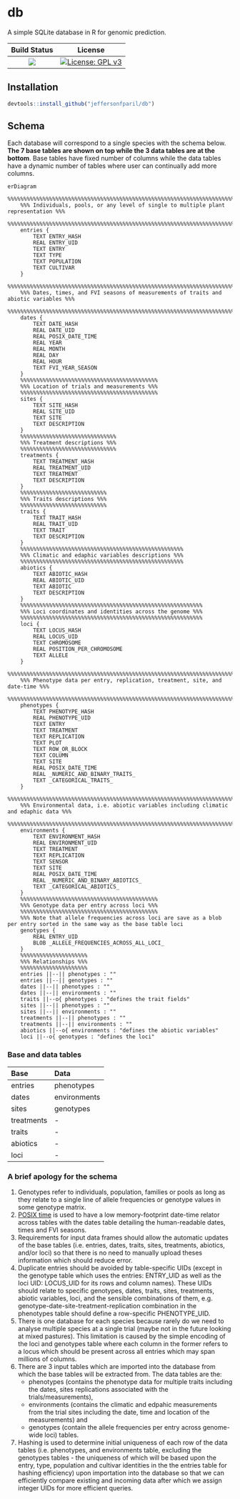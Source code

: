 # db

A simple SQLite database in R for genomic prediction.

|**Build Status**|**License**|
|:--------------:|:---------:|
| <a href="https://github.com/jeffersonfparil/db/actions"><img src="https://github.com/jeffersonfparil/db/actions/workflows/r.yml/badge.svg"></a> | [![License: GPL v3](https://img.shields.io/badge/License-GPLv3-blue.svg)](https://www.gnu.org/licenses/gpl-3.0) |


## Installation

```R
devtools::install_github("jeffersonfparil/db")
```

## Schema

Each database will correspond to a single species with the schema below. **The 7 base tables are shown on top while the 3 data tables are at the bottom**. Base tables have fixed number of columns while the data tables have a dynamic number of tables where user can continually add more columns.

```mermaid
erDiagram
    %%%%%%%%%%%%%%%%%%%%%%%%%%%%%%%%%%%%%%%%%%%%%%%%%%%%%%%%%%%%%%%%%%%%%%%%%%%%%%%%%%%
    %%% Individuals, pools, or any level of single to multiple plant representation %%%
    %%%%%%%%%%%%%%%%%%%%%%%%%%%%%%%%%%%%%%%%%%%%%%%%%%%%%%%%%%%%%%%%%%%%%%%%%%%%%%%%%%%
    entries {
        TEXT ENTRY_HASH
        REAL ENTRY_UID
        TEXT ENTRY
        TEXT TYPE
        TEXT POPULATION
        TEXT CULTIVAR
    }
    %%%%%%%%%%%%%%%%%%%%%%%%%%%%%%%%%%%%%%%%%%%%%%%%%%%%%%%%%%%%%%%%%%%%%%%%%%%%%%%%%%%%%
    %%% Dates, times, and FVI seasons of measurements of traits and abiotic variables %%%
    %%%%%%%%%%%%%%%%%%%%%%%%%%%%%%%%%%%%%%%%%%%%%%%%%%%%%%%%%%%%%%%%%%%%%%%%%%%%%%%%%%%%%
    dates {
        TEXT DATE_HASH
        REAL DATE_UID
        REAL POSIX_DATE_TIME
        REAL YEAR
        REAL MONTH
        REAL DAY
        REAL HOUR
        TEXT FVI_YEAR_SEASON
    }
    %%%%%%%%%%%%%%%%%%%%%%%%%%%%%%%%%%%%%%%%%%%
    %%% Location of trials and measurements %%%
    %%%%%%%%%%%%%%%%%%%%%%%%%%%%%%%%%%%%%%%%%%%
    sites {
        TEXT SITE_HASH
        REAL SITE_UID
        TEXT SITE
        TEXT DESCRIPTION
    }
    %%%%%%%%%%%%%%%%%%%%%%%%%%%%%%
    %%% Treatment descriptions %%%
    %%%%%%%%%%%%%%%%%%%%%%%%%%%%%%
    treatments {
        TEXT TREATMENT_HASH
        REAL TREATMENT_UID
        TEXT TREATMENT
        TEXT DESCRIPTION
    }
    %%%%%%%%%%%%%%%%%%%%%%%%%%%
    %%% Traits descriptions %%%
    %%%%%%%%%%%%%%%%%%%%%%%%%%%
    traits {
        TEXT TRAIT_HASH
        REAL TRAIT_UID
        TEXT TRAIT
        TEXT DESCRIPTION
    }
    %%%%%%%%%%%%%%%%%%%%%%%%%%%%%%%%%%%%%%%%%%%%%%%%%%%
    %%% Climatic and edaphic variables descriptions %%%
    %%%%%%%%%%%%%%%%%%%%%%%%%%%%%%%%%%%%%%%%%%%%%%%%%%%
    abiotics {
        TEXT ABIOTIC_HASH
        REAL ABIOTIC_UID
        TEXT ABIOTIC
        TEXT DESCRIPTION
    }
    %%%%%%%%%%%%%%%%%%%%%%%%%%%%%%%%%%%%%%%%%%%%%%%%%%%%%%%%%
    %%% Loci coordinates and identities across the genome %%%
    %%%%%%%%%%%%%%%%%%%%%%%%%%%%%%%%%%%%%%%%%%%%%%%%%%%%%%%%%
    loci {
        TEXT LOCUS_HASH
        REAL LOCUS_UID
        TEXT CHROMOSOME
        REAL POSITION_PER_CHROMOSOME
        TEXT ALLELE
    }
    %%%%%%%%%%%%%%%%%%%%%%%%%%%%%%%%%%%%%%%%%%%%%%%%%%%%%%%%%%%%%%%%%%%%%%%%%%%%%
    %%% Phenotype data per entry, replication, treatment, site, and date-time %%%
    %%%%%%%%%%%%%%%%%%%%%%%%%%%%%%%%%%%%%%%%%%%%%%%%%%%%%%%%%%%%%%%%%%%%%%%%%%%%%
    phenotypes {
        TEXT PHENOTYPE_HASH
        REAL PHENOTYPE_UID
        TEXT ENTRY
        TEXT TREATMENT
        TEXT REPLICATION
        TEXT PLOT
        TEXT ROW_OR_BLOCK
        TEXT COLUMN
        TEXT SITE
        REAL POSIX_DATE_TIME
        REAL _NUMERIC_AND_BINARY_TRAITS_
        TEXT _CATEGORICAL_TRAITS_
    }
    %%%%%%%%%%%%%%%%%%%%%%%%%%%%%%%%%%%%%%%%%%%%%%%%%%%%%%%%%%%%%%%%%%%%%%%%%%%%%%%%%%%%%%
    %%% Environmental data, i.e. abiotic variables including climatic and edaphic data %%%
    %%%%%%%%%%%%%%%%%%%%%%%%%%%%%%%%%%%%%%%%%%%%%%%%%%%%%%%%%%%%%%%%%%%%%%%%%%%%%%%%%%%%%%
    environments {
        TEXT ENVIRONMENT_HASH
        REAL ENVIRONMENT_UID
        TEXT TREATMENT
        TEXT REPLICATION
        TEXT SENSOR
        TEXT SITE
        REAL POSIX_DATE_TIME
        REAL _NUMERIC_AND_BINARY_ABIOTICS_
        TEXT _CATEGORICAL_ABIOTICS_
    }
    %%%%%%%%%%%%%%%%%%%%%%%%%%%%%%%%%%%%%%%%%%%
    %%% Genotype data per entry across loci %%%
    %%%%%%%%%%%%%%%%%%%%%%%%%%%%%%%%%%%%%%%%%%%
    %%% Note that allele frequencies across loci are save as a blob per entry sorted in the same way as the base table loci
    genotypes {
        REAL ENTRY_UID
        BLOB _ALLELE_FREQUENCIES_ACROSS_ALL_LOCI_
    }
    %%%%%%%%%%%%%%%%%%%%%
    %%% Relationships %%%
    %%%%%%%%%%%%%%%%%%%%%
    entries ||--|| phenotypes : ""
    entries ||--|| genotypes : ""
    dates ||--|| phenotypes : ""
    dates ||--|| environments : ""
    traits ||--o{ phenotypes : "defines the trait fields"
    sites ||--|| phenotypes : ""
    sites ||--|| environments : ""
    treatments ||--|| phenotypes : ""
    treatments ||--|| environments : ""
    abiotics ||--o{ environments : "defines the abiotic variables"
    loci ||--o{ genotypes : "defines the loci"
```

### Base and data tables

| Base       | Data         |
| :--------- | :----------- |
| entries    | phenotypes   |
| dates      | environments |
| sites      | genotypes    |
| treatments | -            |
| traits     | -            |
| abiotics   | -            |
| loci       | -            |


### A brief apology for the schema

1. Genotypes refer to individuals, population, families or pools as long as they relate to a single line of allele frequencies or genotype values in some genotype matrix.
2. [POSIX time](https://en.wikipedia.org/wiki/Unix_time) is used to have a low memory-footprint date-time relator across tables with the dates table detailing the human-readable dates, times and FVI seasons.
3. Requirements for input data frames should allow the automatic updates of the base tables (i.e. entries, dates, traits, sites, treatments, abiotics, and/or loci) so that there is no need to manually upload theses information which should reduce error.
4. Duplicate entries should be avoided by table-specific UIDs (except in the genotype table which uses the entries: ENTRY_UID as well as the loci UID: LOCUS_UID for its rows and column names). These UIDs should relate to specific genotypes, dates, traits, sites, treatments, abiotic variables, loci, and the sensible combinations of them, e.g. genotype-date-site-treatment-replication combination in the phenotypes table should define a row-specific PHENOTYPE_UID.
5. There is one database for each species because rarely do we need to analyse multiple species at a single trial (maybe not in the future looking at mixed pastures). This limitation is caused by the simple encoding of the loci and genotypes table where each column in the former refers to a locus which should be present across all entries which may span millions of columns.
6. There are 3 input tables which are imported into the database from which the base tables will be extracted from. The data tables are the:
    - phenotypes (contains the phenotype data for multiple traits including the dates, sites replications associated with the trials/measurements), 
    - environments (contains the climatic and edpahic measurements from the trial sites including the date, time and location of the measurements) and 
    - genotypes (contain the allele frequencies per entry across genome-wide loci) tables.
7. Hashing is used to determine initial uniqueness of each row of the data tables (i.e. phenotypes, and environments table, excluding the genotypes tables - the uniqueness of which will be based upon the entry, type, population and cultivar identities in the the entries table for hashing efficiency) upon importation into the database so that we can efficiently compare existing and incoming data after which we assign integer UIDs for more efficient queries.

